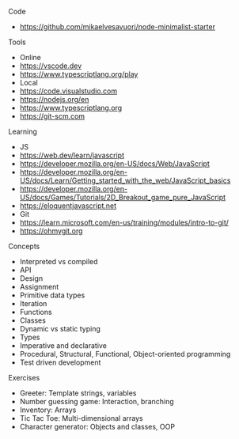 
Code

* https://github.com/mikaelvesavuori/node-minimalist-starter

Tools

* Online
* https://vscode.dev
* https://www.typescriptlang.org/play
* Local
* https://code.visualstudio.com
* https://nodejs.org/en
* https://www.typescriptlang.org
* https://git-scm.com

Learning

* JS
* https://web.dev/learn/javascript
* https://developer.mozilla.org/en-US/docs/Web/JavaScript
* https://developer.mozilla.org/en-US/docs/Learn/Getting_started_with_the_web/JavaScript_basics
* https://developer.mozilla.org/en-US/docs/Games/Tutorials/2D_Breakout_game_pure_JavaScript
* https://eloquentjavascript.net
* Git
* https://learn.microsoft.com/en-us/training/modules/intro-to-git/
* https://ohmygit.org

Concepts

* Interpreted vs compiled
* API
* Design
* Assignment
* Primitive data types
* Iteration
* Functions
* Classes
* Dynamic vs static typing
* Types
* Imperative and declarative
* Procedural, Structural, Functional, Object-oriented programming
* Test driven development

Exercises

* Greeter: Template strings, variables
* Number guessing game: Interaction, branching
* Inventory: Arrays
* Tic Tac Toe: Multi-dimensional arrays
* Character generator: Objects and classes, OOP
